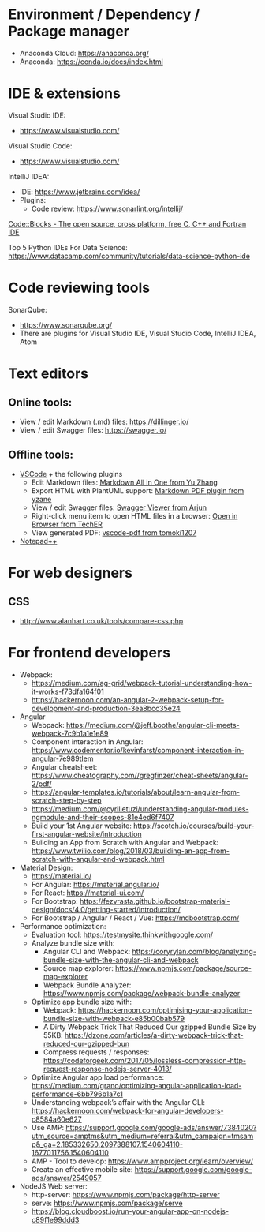 # Environment / Dependency / Package manager
- Anaconda Cloud: https://anaconda.org/
- Anaconda: https://conda.io/docs/index.html

# IDE & extensions
Visual Studio IDE:
- https://www.visualstudio.com/

Visual Studio Code:
- https://www.visualstudio.com/

IntelliJ IDEA:
- IDE: https://www.jetbrains.com/idea/
- Plugins:
  + Code review: https://www.sonarlint.org/intellij/

[Code::Blocks - The open source, cross platform, free C, C++ and Fortran IDE](http://www.codeblocks.org/)

Top 5 Python IDEs For Data Science: https://www.datacamp.com/community/tutorials/data-science-python-ide

# Code reviewing tools
SonarQube: 
- https://www.sonarqube.org/
- There are plugins for Visual Studio IDE, Visual Studio Code, IntelliJ IDEA, Atom

# Text editors
## Online tools:
- View / edit Markdown (.md) files: https://dillinger.io/
- View / edit Swagger files: https://swagger.io/

## Offline tools: 
- [VSCode](https://code.visualstudio.com/) + the following plugins 
  + Edit Markdown files: [Markdown All in One from Yu Zhang](https://marketplace.visualstudio.com/items?itemName=yzhang.markdown-all-in-one)
  + Export HTML with PlantUML support: [Markdown PDF plugin from yzane](https://marketplace.visualstudio.com/items?itemName=yzane.markdown-pdf)
  + View / edit Swagger files: [Swagger Viewer from Arjun](https://marketplace.visualstudio.com/items?itemName=Arjun.swagger-viewer)
  + Right-click menu item to open HTML files in a browser: [Open in Browser from TechER](https://marketplace.visualstudio.com/items?itemName=techer.open-in-browser)
  + View generated PDF: [vscode-pdf from tomoki1207](https://marketplace.visualstudio.com/items?itemName=tomoki1207.pdf)
- [Notepad++](https://notepad-plus-plus.org/) 

# For web designers
## CSS
- http://www.alanhart.co.uk/tools/compare-css.php

# For frontend developers
- Webpack: 
    + https://medium.com/ag-grid/webpack-tutorial-understanding-how-it-works-f73dfa164f01
    + https://hackernoon.com/an-angular-2-webpack-setup-for-development-and-production-3ea8bcc35e24
- Angular
    + Webpack: https://medium.com/@jeff.boothe/angular-cli-meets-webpack-7c9b1a1e1e89
    + Component interaction in Angular: https://www.codementor.io/kevinfarst/component-interaction-in-angular-7e989tlem
    + Angular cheatsheet: https://www.cheatography.com//gregfinzer/cheat-sheets/angular-2/pdf/
    + https://angular-templates.io/tutorials/about/learn-angular-from-scratch-step-by-step 
    + https://medium.com/@cyrilletuzi/understanding-angular-modules-ngmodule-and-their-scopes-81e4ed6f7407
    + Build your 1st Angular website: https://scotch.io/courses/build-your-first-angular-website/introduction
    + Building an App from Scratch with Angular and Webpack: https://www.twilio.com/blog/2018/03/building-an-app-from-scratch-with-angular-and-webpack.html
- Material Design:
    + https://material.io/
    + For Angular: https://material.angular.io/
    + For React: https://material-ui.com/
    + For Bootstrap: https://fezvrasta.github.io/bootstrap-material-design/docs/4.0/getting-started/introduction/
    + For Bootstrap / Angular / React / Vue: https://mdbootstrap.com/
- Performance optimization:
    + Evaluation tool: https://testmysite.thinkwithgoogle.com/
    + Analyze bundle size with:
        - Angular CLI and Webpack: https://coryrylan.com/blog/analyzing-bundle-size-with-the-angular-cli-and-webpack
        - Source map explorer: https://www.npmjs.com/package/source-map-explorer
        - Webpack Bundle Analyzer: https://www.npmjs.com/package/webpack-bundle-analyzer
    + Optimize app bundle size with:
        - Webpack: https://hackernoon.com/optimising-your-application-bundle-size-with-webpack-e85b00bab579
        - A Dirty Webpack Trick That Reduced Our gzipped Bundle Size by 55KB: https://dzone.com/articles/a-dirty-webpack-trick-that-reduced-our-gzipped-bun
        - Compress requests / responses: https://codeforgeek.com/2017/05/lossless-compression-http-request-response-nodejs-server-4013/
    + Optimize Angular app load performance: https://medium.com/grano/optimizing-angular-application-load-performance-6bb796b1a7c1    
    + Understanding webpack’s affair with the Angular CLI: https://hackernoon.com/webpack-for-angular-developers-c8584a60e627
    + Use AMP: https://support.google.com/google-ads/answer/7384020?utm_source=amptms&utm_medium=referral&utm_campaign=tmsamp&_ga=2.185332650.2097388107.1540604110-1677011756.1540604110
    + AMP - Tool to develop: https://www.ampproject.org/learn/overview/
    + Create an effective mobile site: https://support.google.com/google-ads/answer/2549057    
- NodeJS Web server:
    + http-server: https://www.npmjs.com/package/http-server
    + serve: https://www.npmjs.com/package/serve
    + https://blog.cloudboost.io/run-your-angular-app-on-nodejs-c89f1e99ddd3
    
    
    
